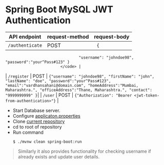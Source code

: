 # Spring Boot MySQL JWT Authentication

|API endpoint     | request-method | request-body |
|-----------------|--------|--------|
| `/authenticate` | POST | <code> {
                                    "username": "johndoe98", "password":"your^Pass#123" }
                            </code> |
| `/register`     | POST | `{"username": "johndoe98", "firstName": "john", "lastName": "doe", "password":"your^Pass#123", "email":"vardhansahani@domain.com", "homeAddress":"Mumbai, Maharashtra.", "officeAddress":"Thane, Maharashtra.", "contact": "9999999999" }`|
| `/user`         | POST | `{"Authorization": "Bearer <jwt-token-from-authentication>"}` |

- Start Database server.
- Configure [applicaton.properties](https://github.com/apache15/AuthSpringBootMySQL/blob/master/src/main/resources/application.properties)
- Clone [current repository](https://github.com/apache15/AuthSpringBootMySQL/)
- cd to root of repository
- Run command
    ```
    $ ./mvnw clean spring-boot:run
    ```
    
> Similarly it also provides functionality for checking username if already exists and update user details.

